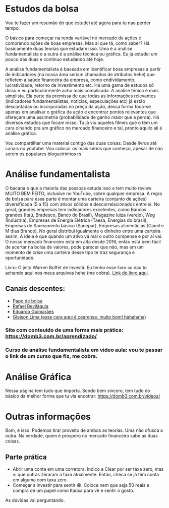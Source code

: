 Estudos da bolsa
===

Vou te fazer um resumão do que estudei até agora para tu nao perder tempo.

O básico para começar na renda variável no mercado de ações é comprando ações de boas empresas. Mas ai que tá, como saber? Há basicamente duas teorias que estudam isso. Uma é a análise fundamentalista e a outra é a análise técnica ou gráfica. Eu já estudei um pouco das duas e continuo estudando até hoje.

A análise fundamentalista é baseada em identificar boas empresas a partir de indicadores (na nossa área seriam chamados de atributos hehe) que refletem a saúde financeira da empresa, como endividamento, lucratividade, retorno de investimento etc. Há uma gama de estudos só disso e eu particularmente acho mais complicada. A análise ténica é mais simplista. Ela parte da premissa de que todas as informações relevantes (indicadores fundamentalistas, noticias, especulações etc) já estão descontadas ou incorporadas no preço da ação, dessa forma foca-se apenas em analisar o gráfica da ação e encontrar pontos relevantes que ofereçam uma assimetria (probabilidade de ganho maior que a perda). Há diversos estudos que focam nisso. Tu já viu aqueles filmes que o tem um cara olhando pra um gráfico no mercado financeiro e tal, pronto aquilo ali é análise gráfica.

Vou compartilhar uma material contigo das duas coisas. Desde livros até canais no youtube. Vou colocar os mais sérios que conheço, apesar de não serem os populares blogueirinhos rs


# Análise fundamentalista

O bacana é que a maioria das pessoas estuda isso e tem muito review MUITO BEM FEITO, inclusive no YouTube, sobre qualquer empresa. A regra de bolsa para essa parte é montar uma carteira (conjunto de ações) diversificada (5 a 15) com ativos sólidos e descorrelacionados entre si. No geral, grandes empresas tem indicadores excelentes, como Bancos grandes (Itaú, Bradesco, Banco do Brasil), Magazine luiza (varejo), Weg (Indústria), Empresas de Energia Elétrica (Taesa, Energias do brasil), Empresas de Saneamento básico (Sanepar), Empresas alimentícias (Camil e M dias Branco). No geral distribui igualmente o dinheiro entre uma carteira assim. A ideia é que quando um ativo vá mal o outro compense e por aí vai. O nosso mercado financeiro está em alta desde 2016, então está bem fácil de acertar na bolsa de valores, pode parecer que não, mas em um momento de crise uma carteira desse tipo te traz segurança e oportunidade.

Livro: O jeito Warren Buffet de Investir. Eu tenho esse livro so nao to achando aqui nos meus arquivos hehe (me cobra). [Link do livro aqui](https://www.amazon.com.br/jeito-Warren-Buffett-investir-investidor/dp/8557173067/ref=sr_1_1?adgrpid=80411090319&dchild=1&gclid=CjwKCAjw2dD7BRASEiwAWCtCb0Y2AvVkGn0J11i6n8QadFl8oBd1F3hpMw8DBlD1KDLuIAiBpXbaHRoCCRQQAvD_BwE&hvadid=425986563082&hvdev=c&hvlocphy=9074269&hvnetw=g&hvqmt=e&hvrand=14273881971763717977&hvtargid=kwd-417970462730&hydadcr=5686_11235279&keywords=o+jeito+warren+buffett+de+investir&qid=1601516624&sr=8-1&tag=hydrbrgk-20).



## Canais descentes: 
- [Papo de bolsa](https://www.youtube.com/channel/UC-4eHsrgDjSmO8EaOUwnSHQ)
- [Rafael Beviláquia](https://www.youtube.com/channel/UC6cOEX6uD4IDklb5Cr3jfqQ)
- [Eduardo Guimarães](https://www.youtube.com/channel/UCcGzaClQPBbZVqZvtWa0dgA)
- [Gleison Lima  (esse cara aqui é cearense, muito bom! hahahaha)](https://www.youtube.com/channel/UCFGT9uSYfUzTNOSejq-OBXg)


### Site com conteuido de uma forma mais prática: https://domb3.com.br/aprendizado/

### Curso de análise fundamentalista em video aula: vou te passar o link de um curso que fiz, me cobra.


# Análise Gráfica

Nessa página tem tudo que importa. Sendo bem sincero, tem tudo do básico da melhor forma que tu via encotrar: https://domb3.com.br/videos/

# Outras informações

Bom, é isso. Podemos tirar proveito de ambos as teorias. Uma não ofusca a outra. Na verdade, quem é próspero no mercado financeiro sabe as duas coisas.

## Parte prática

- Abrir uma conta em uma corretora. Indico a Clear por ser taxa zero, mas vi que outras zeraram a taxa atualmente. Então, checa se já tem conta em alguma com taxa zero.
- Começar a investir para sentir :grinning:. Coloca nem que seja 50 reais e compra de um papel como Itaúsa para vê e sentir o gosto.


As dúvidas vai perguntando.

